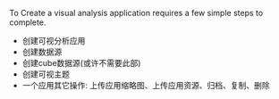 To Create a visual analysis application requires a few simple steps to complete.

* 创建可视分析应用
* 创建数据源
* 创建cube数据源\(或许不需要此部\)
* 创建可视主题
* 一个应用其它操作: 上传应用缩略图、上传应用资源、归档、复制、删除



